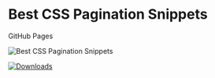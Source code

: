 # Best CSS Pagination Snippets
GitHub Pages

![Best CSS Pagination Snippets](https://casper55.ru/best-css-pagination-snippets/assets/images/Screenshot_2020-11-29%20Best%20CSS%20Pagination%20Snippets.png)

[![Downloads](https://static.pepy.tech/personalized-badge/downloads?period=total&units=international_system&left_color=green&right_color=blue&left_text=Downloads)](https://casper55.ru/best-css-pagination-snippets/assets/files/20201126-152120-bestjquery-pagination.mbrext)

